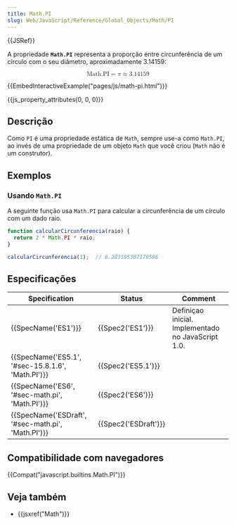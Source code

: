```yaml
---
title: Math.PI
slug: Web/JavaScript/Reference/Global_Objects/Math/PI
---
```

{{JSRef}}

A propriedade **`Math.PI`** representa a proporção entre circunferência de um círculo com o seu diâmetro, aproximadamente 3.14159:

<math display="block"><semantics><mrow><mstyle mathvariant="monospace"><mi>Math.PI</mi></mstyle><mo>=</mo><mi>π</mi><mo>≈</mo><mn>3.14159</mn></mrow><annotation encoding="TeX">\mathtt{\mi{Math.PI}} = \pi \approx 3.14159</annotation></semantics></math>

{{EmbedInteractiveExample("pages/js/math-pi.html")}}

{{js_property_attributes(0, 0, 0)}}

## Descrição

Como `PI` é uma propriedade estática de `Math`, sempre use-a como `Math.PI`, ao invés de uma propriedade de um objeto `Math` que você criou (`Math` não é um construtor).

## Exemplos

### Usando `Math.PI`

A seguinte função usa `Math.PI` para calcular a circunferência de um círculo com um dado raio.

```js
function calcularCircunferencia(raio) {
  return 2 * Math.PI * raio;
}

calcularCircunferencia(1);  // 6.283185307179586
```

## Especificações

| Specification                                                        | Status                       | Comment                                            |
| -------------------------------------------------------------------- | ---------------------------- | -------------------------------------------------- |
| {{SpecName('ES1')}}                                             | {{Spec2('ES1')}}         | Definiçao inicial. Implementado no JavaScript 1.0. |
| {{SpecName('ES5.1', '#sec-15.8.1.6', 'Math.PI')}}     | {{Spec2('ES5.1')}}     |                                                    |
| {{SpecName('ES6', '#sec-math.pi', 'Math.PI')}}         | {{Spec2('ES6')}}         |                                                    |
| {{SpecName('ESDraft', '#sec-math.pi', 'Math.PI')}} | {{Spec2('ESDraft')}} |                                                    |

## Compatibilidade com navegadores

{{Compat("javascript.builtins.Math.PI")}}

## Veja também

- {{jsxref("Math")}}

